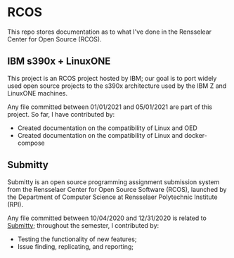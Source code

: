 # RCOS #
This repo stores documentation as to what I've done in the Rensselear Center for Open Source (RCOS).

## IBM s390x + LinuxONE ##
This project is an RCOS project hosted by IBM; our goal is to port widely used open source projects to
the s390x architecture used by the IBM Z and LinuxONE machines.

Any file committed between 01/01/2021 and 05/01/2021 are part of this project.  So far, I have
contributed by:

- Created documentation on the compatibility of Linux and OED
- Created documentation on the compatibility of Linux and docker-compose

## Submitty ##
Submitty is an open source programming assignment submission system from the Rensselaer Center for
Open Source Software (RCOS), launched by the Department of Computer Science at Rensselaer Polytechnic
Institute (RPI).

Any file committed between 10/04/2020 and 12/31/2020 is related to [Submitty](https://github.com/Submitty/Submitty);
throughout the semester, I contributed by:

- Testing the functionality of new features;
- Issue finding, replicating, and reporting;
